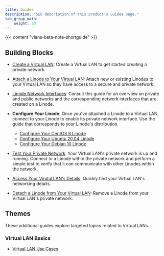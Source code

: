 ```yaml
---
title: Guides
description: "SEO description of this product's Guides page."
tab_group_main:
    weight: 30
---
```


{{< content "vlans-beta-note-shortguide" >}}

## Building Blocks

- [Create a Virtual LAN](/docs/products/networking/vlans/get-started/): Create a Virtual LAN to get started creating a private network.

- [Attach a Linode to Your Virtual LAN](/docs/products/networking/vlans/guides/attach-a-linode-to-your-vlan/): Attach new or existing Linodes to your Virtual LAN so they have access to a secure and private network.

- [Linode Network Interfaces](/docs/products/networking/vlans/guides/linode-network-interfaces/): Consult this guide for an overview on private and public networks and the corresponding network interfaces that are created on a Linode.

- **Configure Your Linode**: Once you've attached a Linode to a Virtual LAN, connect to your Linode to enable its private network interface. Use the guide that corresponds to your Linode's distribution.

    - [Configure Your CentOS 8 Linode](/docs/products/networking/vlans/guides/configure-your-linode-centos-8/)
    - [Configure Your Ubuntu 20.04 Linode](/docs/products/networking/vlans/guides/configure-your-linode-ubuntu-20-04/)
    - [Configure Your Debian 10 Linode](/docs/products/networking/vlans/guides/configure-your-linode-debian-10/)

- [Test Your Private Network](/docs/products/networking/vlans/guides/test-your-private-network/): Your Virtual LAN's private network is up and running. Connect to a Linode within the private network and perform a simple test to verify that it can communicate with other Linodes within the network.

- [Access Your Virutal LAN's Details](/docs/products/networking/vlans/guides/access-your-vlans-details/): Quickly find your Virtual LAN's networking details.

- [Detach a Linode from Your Virtual LAN](/docs/products/networking/vlans/guides/detach-a-linode-from-your-vlan/): Remove a Linode from your Virtual LAN's private network.

## Themes

These additional guides explore targeted topics related to Virtual LANs.

### Virtual LAN Basics

- [Virtual LAN Use Cases]()

